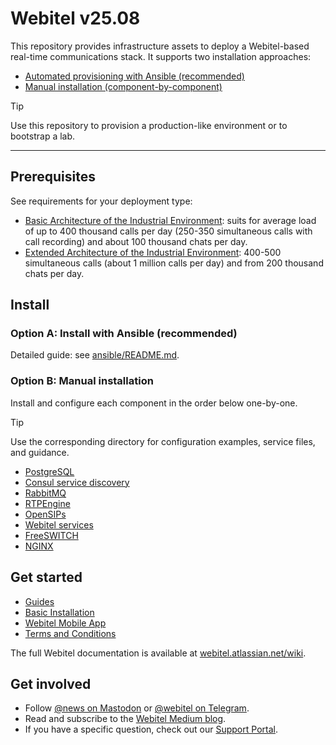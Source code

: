 # Webitel v25.08

This repository provides infrastructure assets to deploy a Webitel-based real-time communications stack. 
It supports two installation approaches:
- [Automated provisioning with Ansible (recommended)](#option-a-install-with-ansible-recommended)
- [Manual installation (component-by-component)](#option-b-manual-installation)

> [!TIP]
> Use this repository to provision a production-like environment or to bootstrap a lab.

---

## Prerequisites

See requirements for your deployment type:
- [Basic Architecture of the Industrial Environment](https://webitel.atlassian.net/wiki/x/6wNeAQ): suits for average load of up to 400 thousand calls per day (250-350 simultaneous calls with call recording) and about 100 thousand chats per day.
- [Extended Architecture of the Industrial Environment](https://webitel.atlassian.net/wiki/x/3ANeAQ): 400-500 simultaneous calls (about 1 million calls per day) and from 200 thousand chats per day.

## Install

### Option A: Install with Ansible (recommended)

Detailed guide: see [ansible/README.md](./ansible/README.md).

### Option B: Manual installation

Install and configure each component in the order below one-by-one. 

> [!TIP]
> Use the corresponding directory for configuration examples, service files, and guidance.

- [PostgreSQL](./postgresql)
- [Consul service discovery](./consul)
- [RabbitMQ](./rabbitmq)
- [RTPEngine](./rtpengine)
- [OpenSIPs](./opensips)
- [Webitel services](./webitel)
- [FreeSWITCH](./freeswitch)
- [NGINX](./nginx)

## Get started

- [Guides](https://webitel.atlassian.net/wiki/x/zQJeAQ)
- [Basic Installation](https://webitel.atlassian.net/wiki/x/AQNeAQ)
- [Webitel Mobile App](https://webitel.atlassian.net/wiki/x/Xg5eAQ)
- [Terms and Conditions](https://webitel.atlassian.net/wiki/x/JwCfIg)

The full Webitel documentation is available at [webitel.atlassian.net/wiki](https://webitel.atlassian.net/wiki/spaces/WEP/overview).

## Get involved

- Follow [@news on Mastodon](https://social.webitel.me/@news) or [@webitel on Telegram](https://t.me/webitel).
- Read and subscribe to the [Webitel Medium blog](https://medium.com/@webitel).
- If you have a specific question, check out our [Support Portal](https://cs.my.webitel.com/).